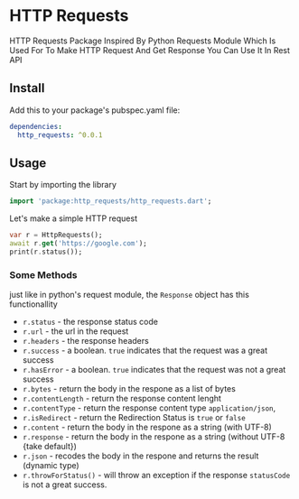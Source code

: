 # HTTP Requests
HTTP Requests Package Inspired By Python Requests Module Which Is Used For To Make HTTP Request And Get Response You Can Use It In Rest API

## Install

Add this to your package's pubspec.yaml file:

```yaml
dependencies:
  http_requests: ^0.0.1
```

## Usage
Start by importing the library
```dart
import 'package:http_requests/http_requests.dart';
```

Let's make a simple HTTP request

```dart
var r = HttpRequests();
await r.get('https://google.com');
print(r.status());
```


### Some Methods
just like in python's request module, the `Response` object has this functionallity

- `r.status` - the response status code
- `r.url` - the url in the request 
- `r.headers` - the response headers 
- `r.success` - a boolean. `true` indicates that the request was a great success 
- `r.hasError` - a boolean. `true` indicates that the request was not a great success 
- `r.bytes` - return the body in the respone as a list of bytes 
- `r.contentLength` - return the response content lenght
- `r.contentType` - return the response content type `application/json`, 
- `r.isRedirect` - return the Redirection Status is `true` or `false`
- `r.content` - return the body in the respone as a string (with UTF-8)
- `r.response` - return the body in the respone as a string (without UTF-8 {take default})
- `r.json` - recodes the body in the respone and returns the result (dynamic type)
- `r.throwForStatus()` - will throw an exception if the response `statusCode` is not a great success.
